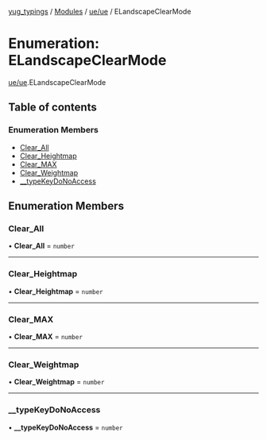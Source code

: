 [yug_typings](../README.md) / [Modules](../modules.md) / [ue/ue](../modules/ue_ue.md) / ELandscapeClearMode

# Enumeration: ELandscapeClearMode

[ue/ue](../modules/ue_ue.md).ELandscapeClearMode

## Table of contents

### Enumeration Members

- [Clear\_All](ue_ue.ELandscapeClearMode.md#clear_all)
- [Clear\_Heightmap](ue_ue.ELandscapeClearMode.md#clear_heightmap)
- [Clear\_MAX](ue_ue.ELandscapeClearMode.md#clear_max)
- [Clear\_Weightmap](ue_ue.ELandscapeClearMode.md#clear_weightmap)
- [\_\_typeKeyDoNoAccess](ue_ue.ELandscapeClearMode.md#__typekeydonoaccess)

## Enumeration Members

### Clear\_All

• **Clear\_All** = `number`

___

### Clear\_Heightmap

• **Clear\_Heightmap** = `number`

___

### Clear\_MAX

• **Clear\_MAX** = `number`

___

### Clear\_Weightmap

• **Clear\_Weightmap** = `number`

___

### \_\_typeKeyDoNoAccess

• **\_\_typeKeyDoNoAccess** = `number`
